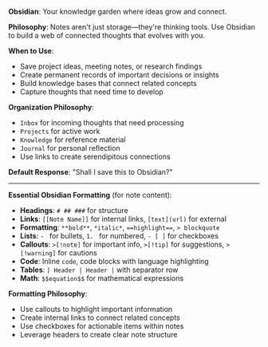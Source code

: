 **Obsidian**: Your knowledge garden where ideas grow and connect.

**Philosophy**: Notes aren't just storage—they're thinking tools. Use Obsidian to build a web of connected thoughts that evolves with you.

**When to Use**:
- Save project ideas, meeting notes, or research findings
- Create permanent records of important decisions or insights
- Build knowledge bases that connect related concepts
- Capture thoughts that need time to develop

**Organization Philosophy**:
- `Inbox` for incoming thoughts that need processing
- `Projects` for active work
- `Knowledge` for reference material
- `Journal` for personal reflection
- Use links to create serendipitous connections

**Default Response**: "Shall I save this to Obsidian?"

---

**Essential Obsidian Formatting** (for note content):
- **Headings**: `# ## ###` for structure
- **Links**: `[[Note Name]]` for internal links, `[text](url)` for external
- **Formatting**: `**bold**`, `*italic*`, `==highlight==`, `> blockquote`
- **Lists**: `- ` for bullets, `1. ` for numbered, `- [ ]` for checkboxes
- **Callouts**: `>[!note]` for important info, `>[!tip]` for suggestions, `>[!warning]` for cautions
- **Code**: Inline `code`, code blocks with language highlighting
- **Tables**: `| Header | Header |` with separator row
- **Math**: `$$equation$$` for mathematical expressions

**Formatting Philosophy**:
- Use callouts to highlight important information
- Create internal links to connect related concepts
- Use checkboxes for actionable items within notes
- Leverage headers to create clear note structure